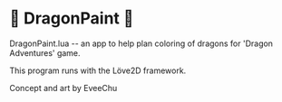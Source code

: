 # 🐉 DragonPaint 🐉 

DragonPaint.lua -- an app to help plan coloring of dragons for 'Dragon Adventures' game. 

This program runs with the Löve2D framework. 

Concept and art by EveeChu 
